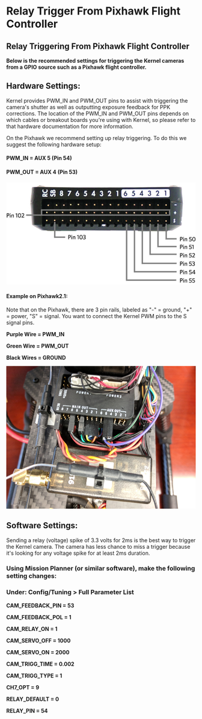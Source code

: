 # Relay Trigger From Pixhawk Flight Controller

## Relay Triggering From Pixhawk Flight Controller

**Below is the recommended settings for triggering the Kernel cameras from a GPIO source such as a Pixhawk flight controller.**

## Hardware Settings:

Kernel provides PWM\_IN and PWM\_OUT pins to assist with triggering the camera's shutter as well as outputting exposure feedback for PPK corrections. The location of the PWM\_IN and PWM\_OUT pins depends on which cables or breakout boards you're using with Kernel, so please refer to that hardware documentation for more information.

On the Pixhawk we recommend setting up relay triggering. To do this we suggest the following hardware setup:

#### PWM\_IN = AUX 5 \(Pin 54\)

#### PWM\_OUT = AUX 4 \(Pin 53\)

![](../.gitbook/assets/pixhawk2.jpg)

#### Example on Pixhawk2.1:

Note that on the Pixhawk, there are 3 pin rails, labeled as "-" = ground, "+" = power, "S" = signal. You want to connect the Kernel PWM pins to the S signal pins.

**Purple Wire = PWM\_IN**

**Green Wire = PWM\_OUT**

**Black Wires = GROUND**

![](../.gitbook/assets/pix2_pwm.jpg)

## Software Settings:

Sending a relay \(voltage\) spike of 3.3 volts for 2ms is the best way to trigger the Kernel camera. The camera has less chance to miss a trigger because it's looking for any voltage spike for at least 2ms duration.

### Using Mission Planner \(or similar software\), make the following setting changes:

### Under: Config/Tuning &gt; Full Parameter List

**CAM\_FEEDBACK\_PIN = 53**

**CAM\_FEEDBACK\_POL = 1**

**CAM\_RELAY\_ON = 1**

**CAM\_SERVO\_OFF = 1000**

**CAM\_SERVO\_ON = 2000**

**CAM\_TRIGG\_TIME = 0.002**

**CAM\_TRIGG\_TYPE = 1**

**CH7\_OPT = 9**

**RELAY\_DEFAULT = 0**

**RELAY\_PIN = 54**

